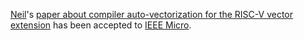 [Neil][]'s [paper about compiler auto-vectorization for the RISC-V vector extension][paper] has been accepted to [IEEE Micro][].

[ieee micro]: https://ieeexplore.ieee.org/xpl/RecentIssue.jsp?punumber=40
[neil]: https://neiladit.com
[paper]: https://ieeexplore.ieee.org/document/9802745
